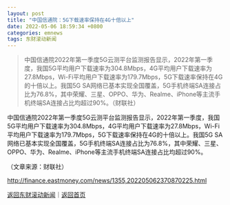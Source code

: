 ```yaml
---
layout: post
title: "中国信通院：5G下载速率保持在4G十倍以上"
date: 2022-05-06 18:59:34 +0800
categories: emnews
tags: 东财滚动新闻
---
```

> 中国信通院2022年第一季度5G云测平台监测报告显示，2022年第一季度，我国5G平均用户下载速率为304.8Mbps，4G平均用户下载速率为27.8Mbps，Wi-Fi平均用户下载速率为179.7Mbps，5G下载速率保持在4G的十倍以上。我国5G SA网络已基本实现全国覆盖，5G手机终端SA连接占比为76.8%，其中荣耀、三星、OPPO、华为、Realme、iPhone等主流手机终端SA连接占比均超过90%。（财联社）

<p>中国信通院2022年第一季度5G云测平台监测报告显示，2022年第一季度，我国5G平均用户下载速率为304.8Mbps，4G平均用户下载速率为27.8Mbps，Wi-Fi平均用户下载速率为179.7Mbps，5G下载速率保持在4G的十倍以上。我国5G SA网络已基本实现全国覆盖，5G手机终端SA连接占比为76.8%，其中荣耀、三星、OPPO、华为、Realme、iPhone等主流手机终端SA连接占比均超过90%。</p><p class="em_media">（文章来源：财联社）</p>

<http://finance.eastmoney.com/news/1355,202205062370870225.html>

[返回东财滚动新闻](//finews.withounder.com/emnews/)｜[返回首页](//finews.withounder.com/)